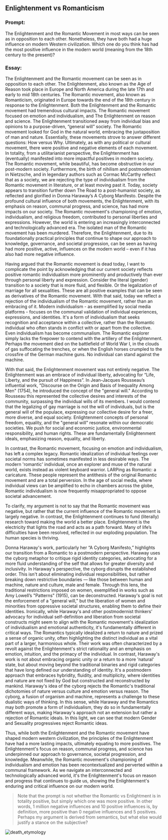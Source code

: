 ## Enlightenment vs Romanticism 

### Prompt:
The Enlightenment and the Romantic Movement in most ways can be seen as in opposition to each other. Nonetheless, they have both had a huge influence on modern Western civilization. Which one do you think has had the most positive influence in the modern world (meaning from the 18th century to the present)?

### Essay:
The Enlightenment and the Romantic movement can be seen as in opposition to each other. The Enlightenment, also known as the Age of Reason took place in Europe and North America during the late 17th and early to mid 18th centuries. The Romantic movement, also known as Romanticism, originated in Europe towards the end of the 18th century in response to the Enlightenment. Both the Enlightenment and the Romantic movement had tremendous cultural impacts. The Romantic movement focused on emotion and individualism, and The Enlightenment on reason and science. The Enlightenment transitioned away from individual bias and opinions to a purpose-driven, “general will” society. The Romantic movement looked for God in the natural world, embracing the juxtaposition of man and nature. Essentially, these movements strove to answer different questions: How versus Why. Ultimately, as with any political or cultural movement, there were positive and negative elements of each movement. In totality, from a utilitarianist perspective, the Enlightenment has (eventually) manifested into more impactful positives in modern society. The Romantic movement, while beautiful, has become obstructive in our post-modern society. Furthermore, the birth of nihilism and postmodernism in Nietzsche, and in legendary authors such as Cormac McCarthy reflect that as a society, we are rejecting the type of individualism from the Romantic movement in literature, or at least moving past it. Today, society appears to transition further down The Road to a post-humanist society, as reflected and glorified in Donna Haraway’s A Cyborg Manifesto. Despite the profound cultural influence of both movements, the Enlightenment, with its emphasis on reason, communal progress, and science, has had more impacts on our society. The Romantic movement's championing of emotion, individualism, and religious freedom, contributed to personal liberties and expressions. However, the world is entering an increasingly interconnected and technologically advanced era. The isolated man of the Romantic movement has been murdered. Therefore, the Enlightenment, due to its foundationally practical principles that continue to shape our approach to knowledge, governance, and societal progression, can be seen as having had more positive, active, influences on the modern world – even if it has also had more negative influence.

Having argued that the Romantic movement is dead today, I want to complicate the point by acknowledging that our current society reflects positive romantic individualism more prominently and productively than ever through personal liberty and expression. Consider the literal (gender) transition to a society that is more fluid, and flexible. Or the legalization of marriage for all sexualities. These are all positive examples that can be seen as derivatives of the Romantic movement. With that said, today we reflect a rejection of the individualism of the Romantic movement, rather than an embracing of it. Modern individualism - as exemplified by social media platforms - focuses on the communal validation of individual experiences, expressions, and identities. It's a form of individualism that seeks recognition and acceptance within a collective, rather than the Romantic individual who often stands in conflict with or apart from the collective. Even individualism has become communalism. The Romantic explorer simply lacks the firepower to contend with the artillery of the Enlightenment. Perhaps the movement died on the battlefield of World War I, in the clouds of gas suffocating the trenches, or when the English horses crumpled to the crossfire of the German machine guns. No individual can stand against the machine. 

With that said, the Enlightenment movement was not entirely negative. The Enlightenment was an embrace of individual liberty, advocating for “Life, Liberty, and the pursuit of Happiness”. In Jean-Jacques Rousseau’s influential work, "Discourse on the Origin and Basis of Inequality Among Men" (1754), he introduced the concept of the "general will." According to Rousseau this represented the collective desires and interests of the community, surpassing the individual wills of its members. I would contend that the legalizing of gay marriage is not the will of individuals, but is the general will of the populace, expressing our collective desire for a freer, more diverse, and equal society. Enlightenment concepts of personal freedom, equality, and the "general will" resonate within our democratic societies. We push for social and economic justice, environmental responsibility, and human rights. These are fundamentally Enlightenment ideals, emphasizing reason, equality, and liberty. 

In contrast, the Romantic movement, focusing on emotion and individualism, has left a complex legacy. Romantic idealization of individual feelings over societal norms has sometimes manifested in less desirable ways. The modern 'romantic' individual, once an explorer and muse of the natural world, exists instead as violent keyboard warrior. LARPing as Romantic: a caricature. These people represent the antithesis of the original Romantic movement and are a total perversion. In the age of social media, where individual views can be amplified to echo in chambers across the globe, Romantic individualism is now frequently misappropriated to oppose societal advancement. 

To clarify, my argument is not to say that the Romantic movement was negative, but rather that the current influence of the Romantic movement is largely negative. In contrast, the Enlightenment continues to fund (literally) research toward making the world a better place. Enlightenment is the electricity that lights the road and acts as a path forward. Many of life’s difficulties have been resolved, reflected in our exploding population. The human species is thriving. 

Donna Haraway's work, particularly her “A Cyborg Manifesto,” highlights our transition from a Romantic to a postmodern perspective. Haraway uses the cyborg metaphor to critique rigid identity categories, advocating for a more fluid understanding of the self that allows for greater diversity and inclusivity. In Haraway's perspective, the cyborg disrupts the established order. This isn't about eliminating individual responsibilities, but rather breaking down restrictive boundaries — like those between human and machine, nature and culture, male and female. Through this lens, the traditional restrictions imposed on women, exemplified in works such as Amy Lowell’s "Patterns" (1915), can be deconstructed. Haraway's goal is not the enforcement of a "general will," but the liberation of women and minorities from oppressive societal structures, enabling them to define their identities. Ironically, while Haraway's and other postmodernist thinkers’ advocacy for individual self-definition and liberation from societal constructs might seem to align with the Romantic movement's idealization of individualism and emotional authenticity, it's fundamentally different in critical ways. The Romantics typically idealized a return to nature and prized a sense of organic unity, often highlighting the distinct individual as a vital part of a larger, harmonious whole. Their work was often characterized by a revolt against the Enlightenment's strict rationality and an emphasis on emotion, intuition, and the primacy of the individual. In contrast, Haraway's work is not about embracing organic unity or a return to a more 'natural' state, but about moving beyond the traditional binaries and rigid categories that have long defined our understanding of identity. It's a postmodern approach that embraces hybridity, fluidity, and multiplicity, where identities and nature are not fixed by God but constructed and reconstructed by mankind. Haraway's idea of the cyborg rejects the Romantic's traditional dichotomies of nature versus culture and emotion versus reason. The cyborg, a fusion of organism and machine, represents a challenge to these dualistic ways of thinking. In this sense, while Haraway and the Romantics may both promote a form of individualism, they do so in fundamentally different ways, making Haraway's approach not an extension but rather a rejection of Romantic ideals. In this light, we can see that modern Gender and Sexuality progressives reject Romantic ideas. 

Thus, while both the Enlightenment and the Romantic movement have shaped modern western civilization, the principles of the Enlightenment have had a more lasting impacts, ultimately equating to more positives. The Enlightenment's focus on reason, communal progress, and science has underpinned our approach to governance, societal progression, and knowledge. Meanwhile, the Romantic movement's championing of individualism and emotion has been recontextualized and perverted within a communal framework. As we navigate an interconnected and technologically advanced world, it's the Enlightenment's focus on reason and progress that continues to guide us, showing the Enlightenment's enduring and critical influence on our modern world.

> Note that the prompt is not whether the Romantic vs Enlightment is in totality positive, but simply which one was more positive. In other words, 1 million negative influences and 10 positive influences is, by definition, more positive than 0 negative influences and 5 positives. Perhaps my argument is derived from semantics, but what else would justify a stance on the subjective?

![death_etymology](/writing/images/enlightenment.png)